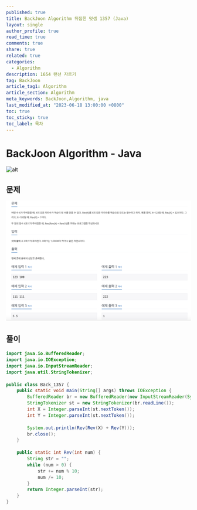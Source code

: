 ```yaml
---
published: true
title: BackJoon Algorithm 뒤집힌 덧셈 1357 (Java)
layout: single
author_profile: true
read_time: true
comments: true
share: true
related: true
categories:
  - Algorithm
description: 1654 랜선 자르기
tag: BackJoon
article_tag1: Algorithm
article_section: Algorithm
meta_keywords: BackJoon,Algorithm, java
last_modified_at: "2023-06-18 13:00:00 +0800"
toc: true
toc_sticky: true
toc_label: 목차
---
```


# BackJoon Algorithm - Java

![alt](https://d2gd6pc034wcta.cloudfront.net/images/logo@2x.png)

## 문제

![alt](/assets/images/post/Algorithm/1357.png)

## 풀이

```java
import java.io.BufferedReader;
import java.io.IOException;
import java.io.InputStreamReader;
import java.util.StringTokenizer;

public class Back_1357 {
    public static void main(String[] args) throws IOException {
        BufferedReader br = new BufferedReader(new InputStreamReader(System.in));
        StringTokenizer st = new StringTokenizer(br.readLine());
        int X = Integer.parseInt(st.nextToken());
        int Y = Integer.parseInt(st.nextToken());

        System.out.println(Rev(Rev(X) + Rev(Y)));
        br.close();
    }

    public static int Rev(int num) {
        String str = "";
        while (num > 0) {
            str += num % 10;
            num /= 10;
        }
        return Integer.parseInt(str);
    }
}



```
